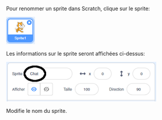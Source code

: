 Pour renommer un sprite dans Scratch, clique sur le sprite:

![screenshot](images/rename-info.png)

Les informations sur le sprite seront affichées ci-dessus:

![capture d'écran](images/rename-change.png)

Modifie le nom du sprite.
